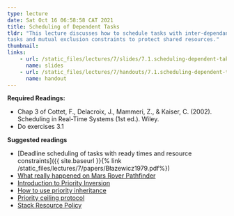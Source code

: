 ```yaml
---
type: lecture
date: Sat Oct 16 06:58:58 CAT 2021
title: Scheduling of Dependent Tasks
tldr: "This lecture discusses how to schedule tasks with inter-dependance (e.g., inter-task communication, shared resources). The lecture will explore precedence constraints that correspond to synchronization or communication among
tasks and mutual exclusion constraints to protect shared resources."
thumbnail: 
links: 
    - url: /static_files/lectures/7/slides/7.1.scheduling-dependent-taks.pdf
      name: slides
    - url: /static_files/lectures/7/handouts/7.1.scheduling-dependent-taks.pdf
      name: handout
---
```


**Required Readings:**
- Chap 3 of Cottet, F., Delacroix, J., Mammeri, Z., & Kaiser, C. (2002). Scheduling in Real-Time Systems (1st ed.). Wiley.
- Do exercises 3.1

**Suggested readings**
- [Deadline scheduling of tasks with ready times and resource constraints]({{ site.baseurl }}{% link /static_files/lectures/7/papers/Błazewicz1979.pdf%})
- [What really happened on Mars Rover Pathfinder](http://www.cs.cornell.edu/courses/cs614/1999sp/papers/pathfinder.html)
- [Introduction to Priority Inversion](https://www.embedded.com/introduction-to-priority-inversion/)
- [How to use priority inheritance](https://www.embedded.com/how-to-use-priority-inheritance/)
- [Priority ceiling protocol](https://en.wikipedia.org/wiki/Priority_ceiling_protocol)
- [Stack Resource Policy](https://en.wikipedia.org/wiki/Stack_Resource_Policy)
